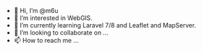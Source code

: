 - 👋 Hi, I’m @m6u
- 👀 I’m interested in WebGIS.
- 🌱 I’m currently learning Laravel 7/8 and Leaflet and MapServer.
- 💞️ I’m looking to collaborate on ...
- 📫 How to reach me ...

<!---
m6u/m6u is a ✨ special ✨ repository because its `README.md` (this file) appears on your GitHub profile.
You can click the Preview link to take a look at your changes.
--->
